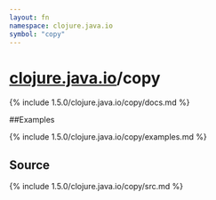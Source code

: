 ```yaml
---
layout: fn
namespace: clojure.java.io
symbol: "copy"
---
```


# [clojure.java.io](../)/copy

{% include 1.5.0/clojure.java.io/copy/docs.md %}

##Examples

{% include 1.5.0/clojure.java.io/copy/examples.md %}
## Source
{% include 1.5.0/clojure.java.io/copy/src.md %}

